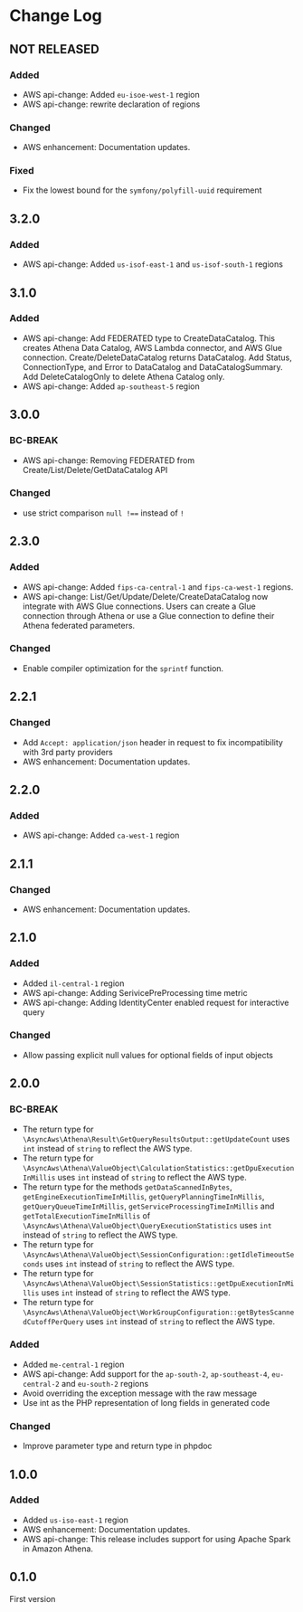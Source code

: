 # Change Log

## NOT RELEASED

### Added

- AWS api-change: Added `eu-isoe-west-1` region
- AWS api-change: rewrite declaration of regions

### Changed

- AWS enhancement: Documentation updates.

### Fixed

- Fix the lowest bound for the `symfony/polyfill-uuid` requirement

## 3.2.0

### Added

- AWS api-change: Added `us-isof-east-1` and `us-isof-south-1` regions

## 3.1.0

### Added

- AWS api-change: Add FEDERATED type to CreateDataCatalog. This creates Athena Data Catalog, AWS Lambda connector, and AWS Glue connection. Create/DeleteDataCatalog returns DataCatalog. Add Status, ConnectionType, and Error to DataCatalog and DataCatalogSummary. Add DeleteCatalogOnly to delete Athena Catalog only.
- AWS api-change: Added `ap-southeast-5` region

## 3.0.0

### BC-BREAK

- AWS api-change: Removing FEDERATED from Create/List/Delete/GetDataCatalog API

### Changed

- use strict comparison `null !==` instead of `!`

## 2.3.0

### Added

- AWS api-change: Added `fips-ca-central-1` and `fips-ca-west-1` regions.
- AWS api-change: List/Get/Update/Delete/CreateDataCatalog now integrate with AWS Glue connections. Users can create a Glue connection through Athena or use a Glue connection to define their Athena federated parameters.

### Changed

- Enable compiler optimization for the `sprintf` function.

## 2.2.1

### Changed

- Add `Accept: application/json` header in request to fix incompatibility with 3rd party providers
- AWS enhancement: Documentation updates.

## 2.2.0

### Added

- AWS api-change: Added `ca-west-1` region

## 2.1.1

### Changed

- AWS enhancement: Documentation updates.

## 2.1.0

### Added

- Added `il-central-1` region
- AWS api-change: Adding SerivicePreProcessing time metric
- AWS api-change: Adding IdentityCenter enabled request for interactive query

### Changed

- Allow passing explicit null values for optional fields of input objects

## 2.0.0

### BC-BREAK

- The return type for `\AsyncAws\Athena\Result\GetQueryResultsOutput::getUpdateCount` uses `int` instead of `string` to reflect the AWS type.
- The return type for `\AsyncAws\Athena\ValueObject\CalculationStatistics::getDpuExecutionInMillis` uses `int` instead of `string` to reflect the AWS type.
- The return type for the methods `getDataScannedInBytes`, `getEngineExecutionTimeInMillis`, `getQueryPlanningTimeInMillis`, `getQueryQueueTimeInMillis`, `getServiceProcessingTimeInMillis` and `getTotalExecutionTimeInMillis` of `\AsyncAws\Athena\ValueObject\QueryExecutionStatistics` uses `int` instead of `string` to reflect the AWS type.
- The return type for `\AsyncAws\Athena\ValueObject\SessionConfiguration::getIdleTimeoutSeconds` uses `int` instead of `string` to reflect the AWS type.
- The return type for `\AsyncAws\Athena\ValueObject\SessionStatistics::getDpuExecutionInMillis` uses `int` instead of `string` to reflect the AWS type.
- The return type for `\AsyncAws\Athena\ValueObject\WorkGroupConfiguration::getBytesScannedCutoffPerQuery` uses `int` instead of `string` to reflect the AWS type.

### Added

- Added `me-central-1` region
- AWS api-change: Add support for the `ap-south-2`, `ap-southeast-4`, `eu-central-2` and `eu-south-2` regions
- Avoid overriding the exception message with the raw message
- Use int as the PHP representation of long fields in generated code

### Changed

- Improve parameter type and return type in phpdoc

## 1.0.0

### Added

- Added `us-iso-east-1` region
- AWS enhancement: Documentation updates.
- AWS api-change: This release includes support for using Apache Spark in Amazon Athena.

## 0.1.0

First version
